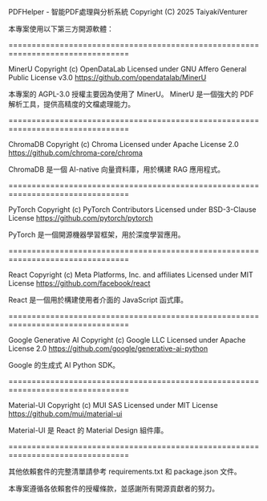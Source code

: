 PDFHelper - 智能PDF處理與分析系統
Copyright (C) 2025 TaiyakiVenturer

本專案使用以下第三方開源軟體：

================================================================================

MinerU
Copyright (c) OpenDataLab
Licensed under GNU Affero General Public License v3.0
https://github.com/opendatalab/MinerU

本專案的 AGPL-3.0 授權主要因為使用了 MinerU。
MinerU 是一個強大的 PDF 解析工具，提供高精度的文檔處理能力。

================================================================================

ChromaDB
Copyright (c) Chroma
Licensed under Apache License 2.0
https://github.com/chroma-core/chroma

ChromaDB 是一個 AI-native 向量資料庫，用於構建 RAG 應用程式。

================================================================================

PyTorch
Copyright (c) PyTorch Contributors
Licensed under BSD-3-Clause License
https://github.com/pytorch/pytorch

PyTorch 是一個開源機器學習框架，用於深度學習應用。

================================================================================

React
Copyright (c) Meta Platforms, Inc. and affiliates
Licensed under MIT License
https://github.com/facebook/react

React 是一個用於構建使用者介面的 JavaScript 函式庫。

================================================================================

Google Generative AI
Copyright (c) Google LLC
Licensed under Apache License 2.0
https://github.com/google/generative-ai-python

Google 的生成式 AI Python SDK。

================================================================================

Material-UI
Copyright (c) MUI SAS
Licensed under MIT License
https://github.com/mui/material-ui

Material-UI 是 React 的 Material Design 組件庫。

================================================================================

其他依賴套件的完整清單請參考 requirements.txt 和 package.json 文件。

本專案遵循各依賴套件的授權條款，並感謝所有開源貢獻者的努力。
